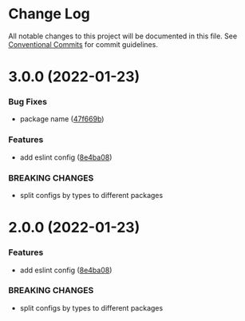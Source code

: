 # Change Log

All notable changes to this project will be documented in this file.
See [Conventional Commits](https://conventionalcommits.org) for commit guidelines.

# 3.0.0 (2022-01-23)


### Bug Fixes

* package name ([47f669b](https://github.com/karolis-sh/configs/commit/47f669b418a97eb12813c8ca98e2f9ef0b8c1adf))


### Features

* add eslint config ([8e4ba08](https://github.com/karolis-sh/configs/commit/8e4ba0850ad8d2d15cb8fb233933fcadbf810c83))


### BREAKING CHANGES

* split configs by types to different packages





# 2.0.0 (2022-01-23)


### Features

* add eslint config ([8e4ba08](https://github.com/karolis-sh/configs/commit/8e4ba0850ad8d2d15cb8fb233933fcadbf810c83))


### BREAKING CHANGES

* split configs by types to different packages

